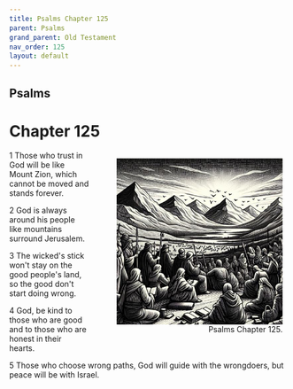 ```yaml
---
title: Psalms Chapter 125
parent: Psalms
grand_parent: Old Testament
nav_order: 125
layout: default
---
```


## Psalms

# Chapter 125

<figure style="float: right; margin-right: 10px;">
    <img src="/assets/Image/Psalms/500/125.jpg" alt="Psalms Chapter 125" style="width: 300px; height: 300px; float: right;padding-left: 10px;"/>
    <figcaption style="clear: both;text-align: right;">Psalms Chapter 125.</figcaption>
</figure>
1 Those who trust in God will be like Mount Zion, which cannot be moved and stands forever.

2 God is always around his people like mountains surround Jerusalem.

3 The wicked's stick won't stay on the good people's land, so the good don't start doing wrong.

4 God, be kind to those who are good and to those who are honest in their hearts.

5 Those who choose wrong paths, God will guide with the wrongdoers, but peace will be with Israel.


